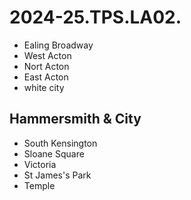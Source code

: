 # 2024-25.TPS.LA02.

- Ealing Broadway
- West Acton
- Nort Acton
- East Acton
- white city

## Hammersmith & City

- South Kensington
- Sloane Square
- Victoria
- St James's Park
- Temple